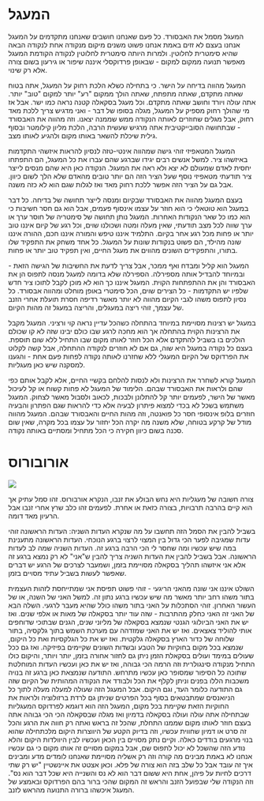 המעגל
=====

המעגל מסמל את האבסורד. כל פעם שאנחנו חושבים שאנחנו מתקדמים על המעגל אנחנו בעצם לא זזים באמת אנחנו פשוט
משנים מיקום מנקודה אחת לנקודה הבאה שהיא סימטרית לחלוטין. ולמרות היותה סימטרית לחלוטין לנקודה הקודמת 
המעגל מאפשר תנועה ממקום למקום - שבאופן פרדוקסלי איננה שיפור או גירעון בשום צורה אלא רק שינוי. 

המעגל מהווה בדיחה על הישר. כי בתחילה כשלא הלכת רחוק על המעגל, אתה בטוח שאתה מתקדם, שאתה מתפתח, שאתה 
הולך ממקום "רע" יותר למקום "טוב" יותר. אתה עולה ויורד וחושב שאתה מתקדם. וכל מעגל בסקאלה קטנה נראה כמו ישר. 
אבל אז מי שהולך רחוק מספיק על המעגל, מגלה בסופו של דבר - ואני מדגיש צריך ללכת מאד רחוק, אבל מגלים שחוזרים
לאותה הנקודה ממש שממנה יצאנו. וזה מהווה את האבסורד - שבתחושה הסובייקטיבית אתה מרגיש שעשית הרבה, 
הלכת מליון קילומטר ובסוף גילית שיכלת להשאר באותו מקום ולהגיע לאותו מצב. 

המעגל המטאפיזי זוהי גישה שמהווה אינטי-טזה לנסיון להראות איזשהי התקדמות באיזשהו ציר. למשל אנשים רבים יגידו
שברגע שהם עברו את כל המעגל, הם התפתחו יחסית לאדם שמעולם לא יצא ולא ראה את המעגל. הנקודה כאן היא שהם מנסים
לייצר ציר תודעתי מטאפיזי נוסף שעל הציר הזה הם יותר טובים מהאדם שלא הלך לשום כיוון. אבל גם על הציר הזה
אפשר ללכת רחוק מאד ואז לגלות שגם הוא לא כזה משנה. 

בעצם המעגל מהווה את האבסורד שבקיום ומנסה לייצר תחושה של בדיחה. כל דבר במעגל הוא טוטאלי כי הוא חוזר
על עצמו אינסוף פעמים, אבל הוא גם חסר חשיבות כי הוא כמו כל שאר הנקודות האחרות. המעגל נותן תחושה של סימטריה
של חוסר ערך או ערך שווה לכל מצב תודעתי, שאין מעלה ומטה ושכולנו שוים, וכל רגע של קיום איננו טוב יותר 
או פחות מכל רגע אחר בקיום. התלמיד איננו טיפש והמורה איננו חכם, ההורה איננו שונה מהילד, 
הם פשוט בנקודות שונות על המעגל. כל אחד משחק את התפקיד שלו בתורו, והתפקידים השונים 
מהווים את מעגל החיים, ואין תפקיד טוב יותר או פחות.

המעגל הוא קליל ומבדח ואף ממכר, אבל צריך לדעת את החשיבות של הגישה הזאת - ובמיוחד להבדיל אותה מספירלה. הספירלה
שלא בדומה למעגל מנסה לתפוס הן את האבסורד והן את ההתפתחות הקוית. המעגל איננו כך הוא לא מוכן לקבל לתוכו ציר 
חדש שלפיו יש התקדמות - כל הצירים שוים, הכל סימטרי באופן מוחלט ומהווה אבסורד. כל נסיון לתפוס משהו לגבי הקיום מהווה
לא יותר מאשר רדיפה חסרת תועלת אחרי הזנב של עצמך, זוהי ריצה במעגלים, והריצה במעגל זה מהות הקיום.

במעגל יש רצינות מסויימת במיוחד בהתחלה כשהכל עדיין נראה קוי ורציני. המעגל מקבל את הרצינות הקוית בהתחלה
אך הוא מחכה לרגע שבו כולם יבינו שזה לא קו שכולם הולכים בו בשביל להתקדם אלא הכל חוזר לאותו מקום שבו התחיל
ללא שום תוספת. בעצם כל נקודה במעגל היא שוה, גם אם לא חוזרים לנקודה ההתחלה, אבל קשה לקלוט את הפרדוקס של הקיום
המעגלי ללא שחזרנו לאותה נקודה לפחות פעם אחת - והגענו למסקנה שיש כאן מעגליות. 

המעגל קורא לשחרר את הרצינות ולא לנסות להלחם בקשיי החיים, אלא לקבל אותם כפי שהם ולראות את האבסורד שבהם. 
הלימוד של המעגל לא פחות קשוח או קל לעיכול מאשר של הישר, לפעמים יותר קל להתלונן ולבכות, לכאוב ולסבול
מאשר לצחוק. המעגל משתמש בשכל לא בכדי למצוא פיתרון לבעיה אלא כדי להראות שגם הפתרון והבעיה חוזרים בלופ 
אינסופי חסר כל פואנטה, וזה מהות החיים והאבסורד שבהם. המעגל מהווה מודל של קרקע בטוחה, שלא משנה מה יקרה
הכל יחזור על עצמו בכל מקרה, שאין שום סכנה בשום כיוון חקירה כי הכל מתחיל ומסתיים באותה נקודה.

אורובורוס
=======
![](https://1.bp.blogspot.com/-zXxSoZPpv6g/WCZDpWcB0DI/AAAAAAAAL10/mWg3XAOJBSk9J-M0H23OwCq7uIUkMsAcwCLcB/s1600/ouroboros-scale-creation-microcosm-macrocosm-cosmic-cycle.jpg)

צורה חשובה של מעגליות היא נחש הבולע את זנבו, הנקרא אורבורוס. זהו סמל עתיק אך הוא קיים בהרבה תרבויות, בצורה
כזאת או אחרת. לפעמים זהו כלב שרץ אחרי זנבו אבל הרעיון מאד דומה. 

בשביל להבין את הסמל הזה תחשבו על מה שנקרא העדות השניה: העדות הראשונה זוהי עדות שמגיבה לפער הכי גדול בין 
המצוי לרצוי ברגע הנוכחי. העדות הראשונה מתענינת במה שיש עכשיו ומה שחסר לי הכי הרבה ברגע זה. העדות השניה
שמה לב לעדות הראשונה. אבל בשביל להבין את העדות השניה צריך להבין ש"אני" לא רק נמצא ברגע זה אלא אני איזשהו תהליך
בסקאלה מסויימת בזמן, ושמעבר לצרכים של הרגע יש דברים שאפשר לעשות בשביל עתיד מסויים בזמן. 

השולט איננו אני שונה מהאני הריגעי - זוהי פשוט תפיסת אני שמתייחסת לזהות העצמית בתור משהו רחב יותר מאשר מה שיש
עכשיו ברגע נתון זה. למשל האני של השנה, או של העשור האחרון. זוהי הסתכלות על האני בתור משהו כולל שהיא מעבר לרגעי. 
השלה הבא של האני זה האני כחלק מהתרבות - שזה עוד יותר בסקאלה של מאות או אלפי שנים. ואז יש את האני הביולוגי הגנטי
שנמצא בסקאלה של מליוני שנים, הגנים שבתוכי שדוחפים אותי להוליד צאצאים. ואז יש את האני שמזדהה עם מערכת השמש
בתוך גלקסיה, בתור שלוחה של כדור הארץ בסקאלה גלקטית. ואז יש את כל הגלקסיות ואת כל היקום, שנמצא בכל מקום בחוקיות
של הטבע ובשדות השונים שקיימים בפיזיקה. ואז גם ככל שעולים במימד ועולים בסקאלת הזמן ניתן גם לחזור אחורה בזמן, יותר
ויותר, והיקום כולו התחיל מנקודה סינגולרית וזה הרמה הכי גבוהה, ואז יש את כאן ועכשיו העדות המוחלטת שתוכה כל 
הסיפור שמסופר כאן עכשיו מתרחש. התודעה שנמצאת כאן ברגע זה בנויה משכבות הללו בפנים וניתן לקלף את הכל ולבודד 
את הנקודה המהותית של הקיום שזה גם התודעה כלומר העד, וגם היקום. אבל המעגל הזה שעולה למעלה מעלה לתוך כל הניואנסים 
שמתבטאים בסוף בכל הפרטים שניתן גם לרדת ברזולוציה ולראות את החוקיות הזאת שקיימת בכל מקום, המעגל הזה הוא דוגמא 
לפרדוקס המעגליות שבתחילה אתה עולה ועולה בסקאלה בדמיון ואז מגלה שבסקאלה הכי הכי גבוהה אתה בעצם חוזר לאותו מקום
שממנו התחלת, שהכל זה בראש ואתה רק חווה את הרגע והכל זה סרט או דמיון שחווית עכשיו, וזה בדיוק הקטע של היווצרות היקום 
מלכתחילה שהוא בנוי מרגעים בודדים כאלה. וקיים נתק מסויים בין הכאן ועכשיו לבין היוולדות היקום והלא נודע הזה שהשכל לא 
יכול לתפוס שם, אבל במקום מסויים זה אותו מקום כי גם עכשיו אנחנו לא באמת מבינים מה קורה וזה רק אשליה מסויימת שאנחנו 
לומדים מדע ומבינים איך זה עובד אבל כל שלב בזה הוא צורה של פלא. וכאן אצטט את איינשטיין "יש רק שתי דרכים לחיות על פיהן, אחת היא ששום דבר הוא לא נס והשנייה היא שכל דבר הוא נס". וזה הנקודה שלי שבפועל הזנב והראש זה המקום שהכי ברור בהם הפרדוקס ובאמצע
של המעגל איכשהו ברורה התנועה מהראש לזנב. 
